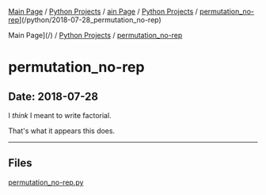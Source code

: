 [Main Page](/) / [Python Projects](/python) / [ain Page](/) / [Python Projects](/python) / [permutation_no-rep](/python/2018-07-28_permutation_no-rep)](/python/2018-07-28_permutation_no-rep)

Main Page](/) / [Python Projects](/python) / [permutation_no-rep](/python/2018-07-28_permutation_no-rep)

# permutation_no-rep

## Date: 2018-07-28

I *think* I meant to write factorial.

That's what it appears this does.

-----

## Files

[permutation_no-rep.py](permutation_no-rep.py)